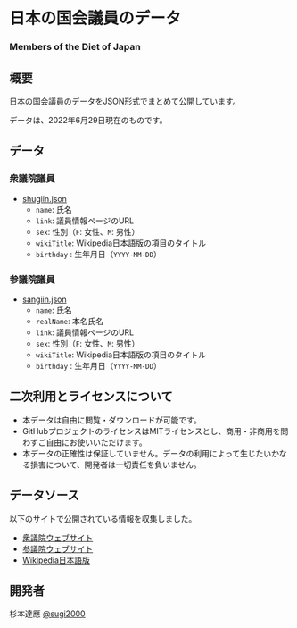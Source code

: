 # 日本の国会議員のデータ
### Members of the Diet of Japan

## 概要

日本の国会議員のデータをJSON形式でまとめて公開しています。

データは、2022年6月29日現在のものです。

## データ

### 衆議院議員
  - [shugiin.json](./shugiin.json)
    - `name`: 氏名
    - `link`: 議員情報ページのURL
    - `sex`: 性別（`F`: 女性、`M`: 男性）
    - `wikiTitle`: Wikipedia日本語版の項目のタイトル
    - `birthday` : 生年月日（`YYYY-MM-DD`）

### 参議院議員
  - [sangiin.json](./sangiin.json)
    - `name`: 氏名
    - `realName`: 本名氏名
    - `link`: 議員情報ページのURL
    - `sex`: 性別（`F`: 女性、`M`: 男性）
    - `wikiTitle`: Wikipedia日本語版の項目のタイトル
    - `birthday` : 生年月日（`YYYY-MM-DD`）

## 二次利用とライセンスについて

- 本データは自由に閲覧・ダウンロードが可能です。
- GitHubプロジェクトのライセンスはMITライセンスとし、商用・非商用を問わずご自由にお使いいただけます。
- 本データの正確性は保証していません。データの利用によって生じたいかなる損害について、開発者は一切責任を負いません。

## データソース

以下のサイトで公開されている情報を収集しました。

- [衆議院ウェブサイト](https://www.shugiin.go.jp/)
- [参議院ウェブサイト](https://www.sangiin.go.jp/)
- [Wikipedia日本語版](https://ja.wikipedia.org/)

## 開発者

杉本達應 [@sugi2000](https://twitter.com/sugi2000/)
